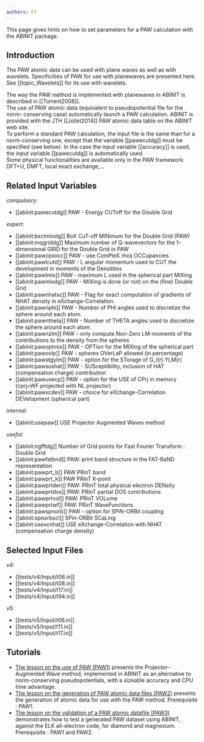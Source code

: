```yaml
---
authors: FJ
---
```

<!--
This file is automatically generated by mksite.py. All changes will be lost.
Change the input yaml files or the python code
-->

This page gives hints on how to set parameters for a PAW calculation with the ABINIT package.

## Introduction

The PAW atomic data can be used with plane waves as well as with wavelets.
Specificities of PAW for use with planewaves are presented here. See
[[topic_Wavelets]] for its use with wavelets.

The way the PAW method is implemented with planewaves in ABINIT is described
in [[Torrent2008]].  
The use of PAW atomic data (equivalent to pseudopotential file for the norm-
conserving case) automatically launch a PAW calculation. ABINIT is provided
with the JTH [[Jollet2014]] PAW atomic data table on the ABINIT web site.  
To perform a standard PAW calculation, the input file is the same than for a
norm-conserving one, except that the variable [[pawecutdg]] must be specified
(see below). In the case the input variable [[accuracy]] is used, the input
variable [[pawecutdg]] is automatically used.  
Some physical functionalities are available only in the PAW framework: DFT+U,
DMFT, local exact exchange,...



## Related Input Variables

*compulsory:*

- [[abinit:pawecutdg]]  PAW - Energy CUToff for the Double Grid
 
*expert:*

- [[abinit:bxctmindg]]  BoX CuT-off MINimum for the Double Grid (PAW)
- [[abinit:mqgriddg]]  Maximum number of Q-wavevectors for the 1-dimensional GRID  for the Double Grid in PAW
- [[abinit:pawcpxocc]]  PAW - use ComPleX rhoij OCCupancies
- [[abinit:pawlcutd]]  PAW - L angular momentum used to CUT the development in moments of the Densitites
- [[abinit:pawlmix]]  PAW - maximum L used in the spherical part MIXing
- [[abinit:pawmixdg]]  PAW - MIXing is done (or not) on the (fine) Double Grid
- [[abinit:pawnhatxc]]  PAW - Flag for exact computation of gradients of NHAT density in eXchange-Correlation.
- [[abinit:pawnphi]]  PAW - Number of PHI angles used to discretize the sphere around each atom.
- [[abinit:pawntheta]]  PAW - Number of THETA angles used to discretize the sphere around each atom.
- [[abinit:pawnzlm]]  PAW - only compute Non-Zero LM-moments of the contributions to the density from the spheres
- [[abinit:pawoptmix]]  PAW - OPTion for the MIXing of the spherical part
- [[abinit:pawovlp]]  PAW - spheres OVerLaP allowed (in percentage)
- [[abinit:pawstgylm]]  PAW - option for the STorage of G_l(r).YLM(r)
- [[abinit:pawsushat]]  PAW - SUSceptibility, inclusion of HAT (compensation charge) contribution
- [[abinit:pawusecp]]  PAW - option for the USE of CPrj in memory (cprj=WF projected with NL projector)
- [[abinit:pawxcdev]]  PAW - choice for eXchange-Correlation DEVelopment (spherical part)
 
*internal:*

- [[abinit:usepaw]]  USE Projector Augmented Waves method
 
*useful:*

- [[abinit:ngfftdg]]  Number of Grid points for Fast Fourier Transform : Double Grid
- [[abinit:pawfatbnd]]  PAW: print band structure in the FAT-BaND representation
- [[abinit:pawprt_b]]  PAW PRinT band
- [[abinit:pawprt_k]]  PAW PRinT K-point
- [[abinit:pawprtden]]  PAW: PRinT total physical electron DENsity
- [[abinit:pawprtdos]]  PAW: PRinT partial DOS contributions
- [[abinit:pawprtvol]]  PAW: PRinT VOLume
- [[abinit:pawprtwf]]  PAW: PRinT WaveFunctions
- [[abinit:pawspnorb]]  PAW - option for SPiN-ORBit coupling
- [[abinit:spnorbscl]]  SPin-ORBit SCaLing
- [[abinit:usexcnhat]]  USE eXchange-Correlation with NHAT (compensation charge density)
 

## Selected Input Files

*v4:*

- [[tests/v4/Input/t06.in]]
- [[tests/v4/Input/t08.in]]
- [[tests/v4/Input/t17.in]]
- [[tests/v4/Input/t94.in]]
 
*v5:*

- [[tests/v5/Input/t06.in]]
- [[tests/v5/Input/t11.in]]
- [[tests/v5/Input/t17.in]]
 

## Tutorials

* [The lesson on the use of PAW (PAW1)](../../tutorial/generated_files/lesson_paw1.html) presents the Projector-Augmented Wave method, implemented in ABINIT as an alternative to norm-conserving pseudopotentials, with a sizeable accuracy and CPU time advantage.
* [The lesson on the generation of PAW atomic data files (PAW2)](../../tutorial/generated_files/lesson_paw2.html) presents the generation of atomic data for use with the PAW method. Prerequisite : PAW1.
* [The lesson on the validation of a PAW atomic datafile (PAW3)](../../tutorial/generated_files/lesson_paw3.html) demonstrates how to test a generated PAW dataset using ABINIT, against the ELK all-electron code, for diamond and magnesium. Prerequisite : PAW1 and PAW2.


